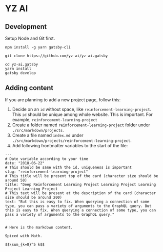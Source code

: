 # YZ AI

## Development

Setup Node and Git first.

```
npm install -g yarn gatsby-cli

git clone https://github.com/yz-ai/yz-ai.gatsby

cd yz-ai.gatsby
yarn install
gatsby develop
```

## Adding content

If you are planning to add a new project page, follow this:

1. Decide on an `id` without space, like `reinforcement-learning-project`. This `id` should be unique among whole website. This is important. For example, `reinforcement-learning-project`
2. Create a folder named `reinforcement-learning-project` folder under `./src/markdown/projects`.
3. Create a file named `index.md` under `./src/markdown/projects/reinforcement-learning-project`.
4. Add following frontmatter variables to the start of the file:
```
---
# Date variable according to your time
date: "2018-06-22"
# This should be same with the id, uniqueness is important
slug: "reinforcement-learning-project"
# This title will be present top of the card (character size should be around 50)
title: "Deep Reinforcement Learning Project Learning Project Learning Project Learning Project
# This text will be present at the description of the card (character size should be around 200)
text: "But this is easy to fix. When querying a connection of some type, you can pass a variety of arguments to the GraphQL query. But this is easy to fix. When querying a connection of some type, you can pass a variety of arguments to the GraphQL query."
---

# Here is the markdown content.

Spiced with Math.

$$\sum_{k=0}^5 k$$
```
